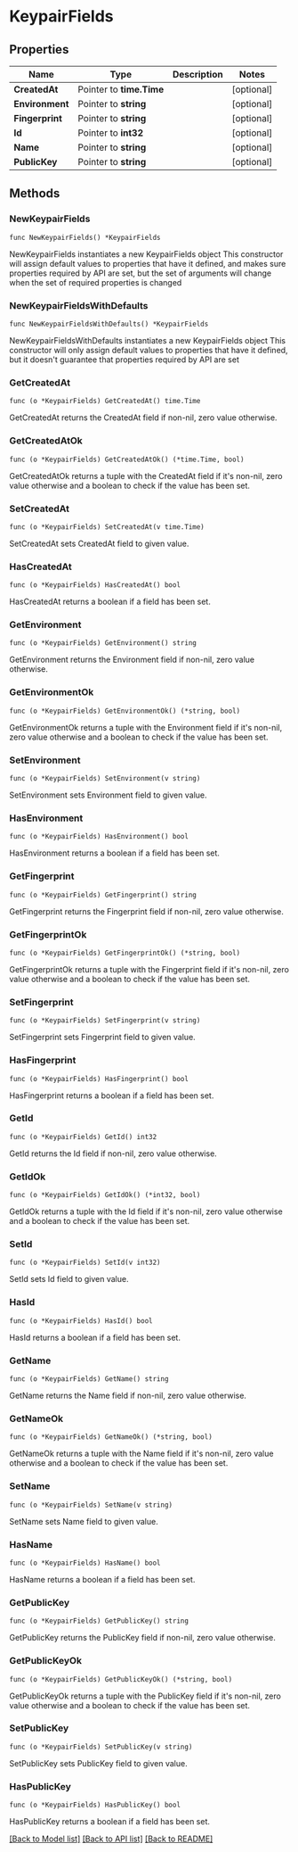 # KeypairFields

## Properties

Name | Type | Description | Notes
------------ | ------------- | ------------- | -------------
**CreatedAt** | Pointer to **time.Time** |  | [optional] 
**Environment** | Pointer to **string** |  | [optional] 
**Fingerprint** | Pointer to **string** |  | [optional] 
**Id** | Pointer to **int32** |  | [optional] 
**Name** | Pointer to **string** |  | [optional] 
**PublicKey** | Pointer to **string** |  | [optional] 

## Methods

### NewKeypairFields

`func NewKeypairFields() *KeypairFields`

NewKeypairFields instantiates a new KeypairFields object
This constructor will assign default values to properties that have it defined,
and makes sure properties required by API are set, but the set of arguments
will change when the set of required properties is changed

### NewKeypairFieldsWithDefaults

`func NewKeypairFieldsWithDefaults() *KeypairFields`

NewKeypairFieldsWithDefaults instantiates a new KeypairFields object
This constructor will only assign default values to properties that have it defined,
but it doesn't guarantee that properties required by API are set

### GetCreatedAt

`func (o *KeypairFields) GetCreatedAt() time.Time`

GetCreatedAt returns the CreatedAt field if non-nil, zero value otherwise.

### GetCreatedAtOk

`func (o *KeypairFields) GetCreatedAtOk() (*time.Time, bool)`

GetCreatedAtOk returns a tuple with the CreatedAt field if it's non-nil, zero value otherwise
and a boolean to check if the value has been set.

### SetCreatedAt

`func (o *KeypairFields) SetCreatedAt(v time.Time)`

SetCreatedAt sets CreatedAt field to given value.

### HasCreatedAt

`func (o *KeypairFields) HasCreatedAt() bool`

HasCreatedAt returns a boolean if a field has been set.

### GetEnvironment

`func (o *KeypairFields) GetEnvironment() string`

GetEnvironment returns the Environment field if non-nil, zero value otherwise.

### GetEnvironmentOk

`func (o *KeypairFields) GetEnvironmentOk() (*string, bool)`

GetEnvironmentOk returns a tuple with the Environment field if it's non-nil, zero value otherwise
and a boolean to check if the value has been set.

### SetEnvironment

`func (o *KeypairFields) SetEnvironment(v string)`

SetEnvironment sets Environment field to given value.

### HasEnvironment

`func (o *KeypairFields) HasEnvironment() bool`

HasEnvironment returns a boolean if a field has been set.

### GetFingerprint

`func (o *KeypairFields) GetFingerprint() string`

GetFingerprint returns the Fingerprint field if non-nil, zero value otherwise.

### GetFingerprintOk

`func (o *KeypairFields) GetFingerprintOk() (*string, bool)`

GetFingerprintOk returns a tuple with the Fingerprint field if it's non-nil, zero value otherwise
and a boolean to check if the value has been set.

### SetFingerprint

`func (o *KeypairFields) SetFingerprint(v string)`

SetFingerprint sets Fingerprint field to given value.

### HasFingerprint

`func (o *KeypairFields) HasFingerprint() bool`

HasFingerprint returns a boolean if a field has been set.

### GetId

`func (o *KeypairFields) GetId() int32`

GetId returns the Id field if non-nil, zero value otherwise.

### GetIdOk

`func (o *KeypairFields) GetIdOk() (*int32, bool)`

GetIdOk returns a tuple with the Id field if it's non-nil, zero value otherwise
and a boolean to check if the value has been set.

### SetId

`func (o *KeypairFields) SetId(v int32)`

SetId sets Id field to given value.

### HasId

`func (o *KeypairFields) HasId() bool`

HasId returns a boolean if a field has been set.

### GetName

`func (o *KeypairFields) GetName() string`

GetName returns the Name field if non-nil, zero value otherwise.

### GetNameOk

`func (o *KeypairFields) GetNameOk() (*string, bool)`

GetNameOk returns a tuple with the Name field if it's non-nil, zero value otherwise
and a boolean to check if the value has been set.

### SetName

`func (o *KeypairFields) SetName(v string)`

SetName sets Name field to given value.

### HasName

`func (o *KeypairFields) HasName() bool`

HasName returns a boolean if a field has been set.

### GetPublicKey

`func (o *KeypairFields) GetPublicKey() string`

GetPublicKey returns the PublicKey field if non-nil, zero value otherwise.

### GetPublicKeyOk

`func (o *KeypairFields) GetPublicKeyOk() (*string, bool)`

GetPublicKeyOk returns a tuple with the PublicKey field if it's non-nil, zero value otherwise
and a boolean to check if the value has been set.

### SetPublicKey

`func (o *KeypairFields) SetPublicKey(v string)`

SetPublicKey sets PublicKey field to given value.

### HasPublicKey

`func (o *KeypairFields) HasPublicKey() bool`

HasPublicKey returns a boolean if a field has been set.


[[Back to Model list]](../README.md#documentation-for-models) [[Back to API list]](../README.md#documentation-for-api-endpoints) [[Back to README]](../README.md)


